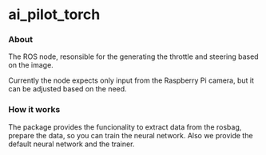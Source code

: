 # ai_pilot_torch

### About

The ROS node, resonsible for the generating the throttle and steering based on the image.

Currently the node expects only input from the Raspberry Pi camera, but it can be adjusted based on the need.


### How it works

The package provides the funcionality to extract data from the rosbag, prepare the data, so you can train the neural network. Also we provide the default neural network and the trainer.


